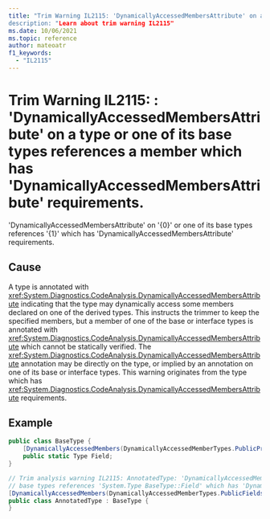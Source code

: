 ```yaml
---
title: "Trim Warning IL2115: 'DynamicallyAccessedMembersAttribute' on a type or one of its base types references a member which has 'DynamicallyAccessedMembersAttribute' requirements.
description: "Learn about trim warning IL2115"
ms.date: 10/06/2021
ms.topic: reference
author: mateoatr
f1_keywords:
  - "IL2115"
---
```

# Trim Warning IL2115: : 'DynamicallyAccessedMembersAttribute' on a type or one of its base types references a member which has 'DynamicallyAccessedMembersAttribute' requirements.

'DynamicallyAccessedMembersAttribute' on '{0}' or one of its base types references '{1}' which has 'DynamicallyAccessedMembersAttribute' requirements.

## Cause

A type is annotated with <xref:System.Diagnostics.CodeAnalysis.DynamicallyAccessedMembersAttribute> indicating that the type may dynamically access some members declared on one of the derived types. This instructs the trimmer to keep the specified members, but a member of one of the base or interface types is annotated with <xref:System.Diagnostics.CodeAnalysis.DynamicallyAccessedMembersAttribute> which cannot be statically verified. The <xref:System.Diagnostics.CodeAnalysis.DynamicallyAccessedMembersAttribute> annotation may be directly on the type, or implied by an annotation on one of its base or interface types. This warning originates from the type which has <xref:System.Diagnostics.CodeAnalysis.DynamicallyAccessedMembersAttribute> requirements.

## Example

```C#
public class BaseType {
    [DynamicallyAccessedMembers(DynamicallyAccessedMemberTypes.PublicProperties)]
    public static Type Field;
}

// Trim analysis warning IL2115: AnnotatedType: 'DynamicallyAccessedMembersAttribute' on 'AnnotatedType' or one of its
// base types references 'System.Type BaseType::Field' which has 'DynamicallyAccessedMembersAttribute' requirements .
[DynamicallyAccessedMembers(DynamicallyAccessedMemberTypes.PublicFields)]
public class AnnotatedType : BaseType {
}
```
